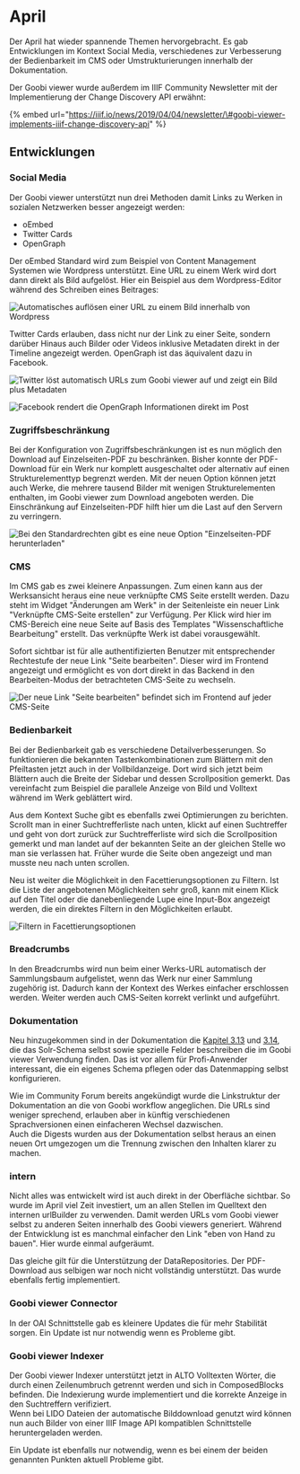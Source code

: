 # April

Der April hat wieder spannende Themen hervorgebracht. Es gab Entwicklungen im Kontext Social Media, verschiedenes zur Verbesserung der Bedienbarkeit im CMS oder Umstrukturierungen innerhalb der Dokumentation.

Der Goobi viewer wurde außerdem im IIIF Community Newsletter mit der Implementierung der Change Discovery API erwähnt: 

{% embed url="https://iiif.io/news/2019/04/04/newsletter/\#goobi-viewer-implements-iiif-change-discovery-api" %}

## Entwicklungen

### Social Media

Der Goobi viewer unterstützt nun drei Methoden damit Links zu Werken in sozialen Netzwerken besser angezeigt werden:

* oEmbed
* Twitter Cards
* OpenGraph

Der oEmbed Standard wird zum Beispiel von Content Management Systemen wie Wordpress unterstützt. Eine URL zu einem Werk wird dort dann direkt als Bild aufgelöst. Hier ein Beispiel aus dem Wordpress-Editor während des Schreiben eines Beitrages:

![Automatisches aufl&#xF6;sen einer URL zu einem Bild innerhalb von Wordpress](../.gitbook/assets/2019-04-wordpress-showing-oembed.gif)

Twitter Cards erlauben, dass nicht nur der Link zu einer Seite, sondern darüber Hinaus auch Bilder oder Videos inklusive Metadaten direkt in der Timeline angezeigt werden. OpenGraph ist das äquivalent dazu in Facebook.

![Twitter l&#xF6;st automatisch URLs zum Goobi viewer auf und zeigt ein Bild plus Metadaten](../.gitbook/assets/20919-04-twitter-card-from-viewer-url.png)

![Facebook rendert die OpenGraph Informationen direkt im Post](../.gitbook/assets/2019-04-facebook-open-graph-from-viewer-url.png)

### Zugriffsbeschränkung

Bei der Konfiguration von Zugriffsbeschränkungen ist es nun möglich den Download auf Einzelseiten-PDF zu beschränken. Bisher konnte der PDF-Download für ein Werk nur komplett ausgeschaltet oder alternativ auf einen Strukturelementtyp begrenzt werden. Mit der neuen Option können jetzt auch Werke, die mehrere tausend Bilder mit wenigen Strukturelementen enthalten, im Goobi viewer zum Download angeboten werden. Die Einschränkung auf Einzelseiten-PDF hilft hier um die Last auf den Servern zu verringern.

![Bei den Standardrechten gibt es eine neue Option &quot;Einzelseiten-PDF herunterladen&quot;](../.gitbook/assets/2019-04-pdf-download-restricted-to-single-page.png)

### CMS

Im CMS gab es zwei kleinere Anpassungen. Zum einen kann aus der Werksansicht heraus eine neue verknüpfte CMS Seite erstellt werden. Dazu steht im Widget "Änderungen am Werk" in der Seitenleiste ein neuer Link "Verknüpfte CMS-Seite erstellen" zur Verfügung. Per Klick wird hier im CMS-Bereich eine neue Seite auf Basis des Templates "Wissenschaftliche Bearbeitung" erstellt. Das verknüpfte Werk ist dabei vorausgewählt.

Sofort sichtbar ist für alle authentifizierten Benutzer mit entsprechender Rechtestufe der neue Link "Seite bearbeiten". Dieser wird im Frontend angezeigt und ermöglicht es von dort direkt in das Backend in den Bearbeiten-Modus der betrachteten CMS-Seite zu wechseln.

![Der neue Link &quot;Seite bearbeiten&quot; befindet sich im Frontend auf jeder CMS-Seite](../.gitbook/assets/2019-04-edit-cms-page-link.png)

### Bedienbarkeit

Bei der Bedienbarkeit gab es verschiedene Detailverbesserungen. So funktionieren die bekannten Tastenkombinationen zum Blättern mit den Pfeiltasten jetzt auch in der Vollbildanzeige. Dort wird sich jetzt beim Blättern auch die Breite der Sidebar und dessen Scrollposition gemerkt. Das vereinfacht zum Beispiel die parallele Anzeige von Bild und Volltext während im Werk geblättert wird.

Aus dem Kontext Suche gibt es ebenfalls zwei Optimierungen zu berichten. Scrollt man in einer Suchtrefferliste nach unten, klickt auf einen Suchtreffer und geht von dort zurück zur Suchtrefferliste wird sich die Scrollposition gemerkt und man landet auf der bekannten Seite an der gleichen Stelle wo man sie verlassen hat. Früher wurde die Seite oben angezeigt und man musste neu nach unten scrollen. 

Neu ist weiter die Möglichkeit in den Facettierungsoptionen zu Filtern. Ist die Liste der angebotenen Möglichkeiten sehr groß, kann mit einem Klick auf den Titel oder die danebenliegende Lupe eine Input-Box angezeigt werden, die ein direktes Filtern in den Möglichkeiten erlaubt.

![Filtern in Facettierungsoptionen](../.gitbook/assets/2019-04-filter-in-facetting.gif)

### Breadcrumbs

In den Breadcrumbs wird nun beim einer Werks-URL automatisch der Sammlungsbaum aufgelistet, wenn das Werk nur einer Sammlung zugehörig ist. Dadurch kann der Kontext des Werkes einfacher erschlossen werden. Weiter werden auch CMS-Seiten korrekt verlinkt und aufgeführt.

### Dokumentation

Neu hinzugekommen sind in der Dokumentation die [Kapitel 3.13](https://docs.intranda.com/goobi-viewer-de/3/3.13) und [3.14](https://docs.intranda.com/goobi-viewer-de/3/3.14), die das Solr-Schema selbst sowie spezielle Felder beschreiben die im Goobi viewer Verwendung finden. Das ist vor allem für Profi-Anwender interessant, die ein eigenes Schema pflegen oder das Datenmapping selbst konfigurieren.

Wie im Community Forum bereits angekündigt wurde die Linkstruktur der Dokumentation an die von Goobi workflow angeglichen. Die URLs sind weniger sprechend, erlauben aber in künftig verschiedenen Sprachversionen einen einfacheren Wechsel dazwischen.   
Auch die Digests wurden aus der Dokumentation selbst heraus an einen neuen Ort umgezogen um die Trennung zwischen den Inhalten klarer zu machen.

### intern

Nicht alles was entwickelt wird ist auch direkt in der Oberfläche sichtbar. So wurde im April viel Zeit investiert, um an allen Stellen im Quelltext den internen urlBuilder zu verwenden. Damit werden URLs vom Goobi viewer selbst zu anderen Seiten innerhalb des Goobi viewers generiert. Während der Entwicklung ist es manchmal einfacher den Link "eben von Hand zu bauen". Hier wurde einmal aufgeräumt.

Das gleiche gilt für die Unterstützung der DataRepositories. Der PDF-Download aus selbigen war noch nicht vollständig unterstützt. Das wurde ebenfalls fertig implementiert.

### Goobi viewer Connector

In der OAI Schnittstelle gab es kleinere Updates die für mehr Stabilität sorgen. Ein Update ist nur notwendig wenn es Probleme gibt.

### Goobi viewer Indexer

Der Goobi viewer Indexer unterstützt jetzt in ALTO Volltexten Wörter, die durch einen Zeilenumbruch getrennt werden und sich in ComposedBlocks befinden. Die Indexierung wurde implementiert und die korrekte Anzeige in den Suchtreffern verifiziert.  
Wenn bei LIDO Dateien der automatische Bilddownload genutzt wird können nun auch Bilder von einer IIIF Image API kompatiblen Schnittstelle heruntergeladen werden.

Ein Update ist ebenfalls nur notwendig, wenn es bei einem der beiden genannten Punkten aktuell Probleme gibt.

